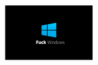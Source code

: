 ![alt text](https://github.com/bruhpate/bruhpate/blob/main/5fa66423c18fcdf85af6c318d82bae08ad22.png?raw=true)
